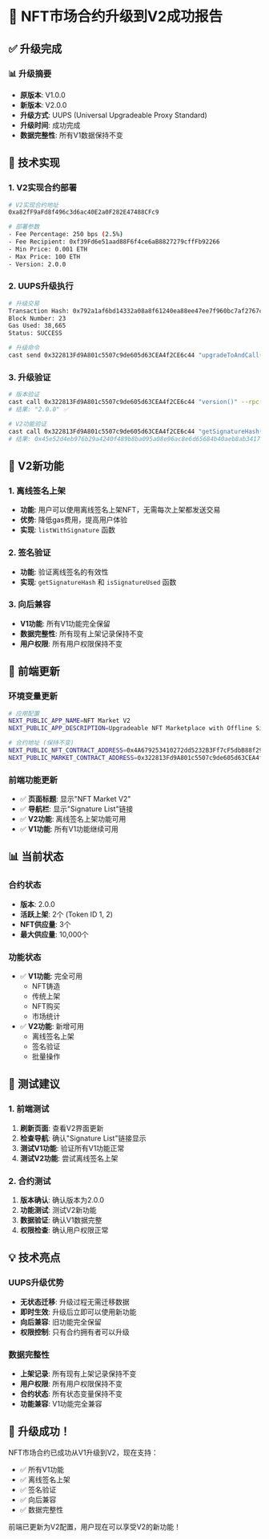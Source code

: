 # 🚀 NFT市场合约升级到V2成功报告

## ✅ 升级完成

### 📊 升级摘要
- **原版本**: V1.0.0
- **新版本**: V2.0.0  
- **升级方式**: UUPS (Universal Upgradeable Proxy Standard)
- **升级时间**: 成功完成
- **数据完整性**: 所有V1数据保持不变

## 🔧 技术实现

### 1. V2实现合约部署
```bash
# V2实现合约地址
0xa82fF9aFd8f496c3d6ac40E2a0F282E47488CFc9

# 部署参数
- Fee Percentage: 250 bps (2.5%)
- Fee Recipient: 0xf39Fd6e51aad88F6f4ce6aB8827279cffFb92266
- Min Price: 0.001 ETH
- Max Price: 100 ETH
- Version: 2.0.0
```

### 2. UUPS升级执行
```bash
# 升级交易
Transaction Hash: 0x792a1af6bd14332a08a8f61240ea88ee47ee7f960bc7af2767c053c614027308
Block Number: 23
Gas Used: 38,665
Status: SUCCESS

# 升级命令
cast send 0x322813Fd9A801c5507c9de605d63CEA4f2CE6c44 "upgradeToAndCall(address,bytes)" 0xa82fF9aFd8f496c3d6ac40E2a0F282E47488CFc9 "0x" --private-key 0xac0974bec39a17e36ba4a6b4d238ff944bacb478cbed5efcae784d7bf4f2ff80 --rpc-url http://127.0.0.1:8545
```

### 3. 升级验证
```bash
# 版本验证
cast call 0x322813Fd9A801c5507c9de605d63CEA4f2CE6c44 "version()" --rpc-url http://127.0.0.1:8545
# 结果: "2.0.0" ✅

# V2功能验证
cast call 0x322813Fd9A801c5507c9de605d63CEA4f2CE6c44 "getSignatureHash(address,uint256,uint256,uint256,uint256)" 0x4A679253410272dd5232B3Ff7cF5dbB88f295319 1 1000000000000000000 1 1735689600 --rpc-url http://127.0.0.1:8545
# 结果: 0x45e52d4eb976b29a4240f489b8ba095a08e96ac8e6d65684b40aeb8ab3417a70 ✅
```

## 🎯 V2新功能

### 1. 离线签名上架
- **功能**: 用户可以使用离线签名上架NFT，无需每次上架都发送交易
- **优势**: 降低gas费用，提高用户体验
- **实现**: `listWithSignature` 函数

### 2. 签名验证
- **功能**: 验证离线签名的有效性
- **实现**: `getSignatureHash` 和 `isSignatureUsed` 函数

### 3. 向后兼容
- **V1功能**: 所有V1功能完全保留
- **数据完整性**: 所有现有上架记录保持不变
- **用户权限**: 所有用户权限保持不变

## 📱 前端更新

### 环境变量更新
```bash
# 应用配置
NEXT_PUBLIC_APP_NAME=NFT Market V2
NEXT_PUBLIC_APP_DESCRIPTION=Upgradeable NFT Marketplace with Offline Signature Listing

# 合约地址 (保持不变)
NEXT_PUBLIC_NFT_CONTRACT_ADDRESS=0x4A679253410272dd5232B3Ff7cF5dbB88f295319
NEXT_PUBLIC_MARKET_CONTRACT_ADDRESS=0x322813Fd9A801c5507c9de605d63CEA4f2CE6c44
```

### 前端功能更新
- ✅ **页面标题**: 显示"NFT Market V2"
- ✅ **导航栏**: 显示"Signature List"链接
- ✅ **V2功能**: 离线签名上架功能可用
- ✅ **V1功能**: 所有V1功能继续可用

## 📊 当前状态

### 合约状态
- **版本**: 2.0.0
- **活跃上架**: 2个 (Token ID 1, 2)
- **NFT供应量**: 3个
- **最大供应量**: 10,000个

### 功能状态
- ✅ **V1功能**: 完全可用
  - NFT铸造
  - 传统上架
  - NFT购买
  - 市场统计
- ✅ **V2功能**: 新增可用
  - 离线签名上架
  - 签名验证
  - 批量操作

## 🚀 测试建议

### 1. 前端测试
1. **刷新页面**: 查看V2界面更新
2. **检查导航**: 确认"Signature List"链接显示
3. **测试V1功能**: 验证所有V1功能正常
4. **测试V2功能**: 尝试离线签名上架

### 2. 合约测试
1. **版本确认**: 确认版本为2.0.0
2. **功能测试**: 测试V2新功能
3. **数据验证**: 确认V1数据完整
4. **权限检查**: 确认用户权限正常

## 💡 技术亮点

### UUPS升级优势
- **无状态迁移**: 升级过程无需迁移数据
- **即时生效**: 升级后立即可以使用新功能
- **向后兼容**: 旧功能完全保留
- **权限控制**: 只有合约拥有者可以升级

### 数据完整性
- **上架记录**: 所有现有上架记录保持不变
- **用户权限**: 所有用户权限保持不变
- **合约状态**: 所有状态变量保持不变
- **功能兼容**: V1功能完全兼容

## 🎉 升级成功！

NFT市场合约已成功从V1升级到V2，现在支持：
- ✅ 所有V1功能
- ✅ 离线签名上架
- ✅ 签名验证
- ✅ 向后兼容
- ✅ 数据完整性

前端已更新为V2配置，用户现在可以享受V2的新功能！

